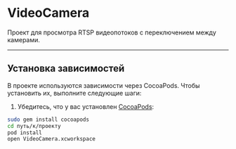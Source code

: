 # VideoCamera

Проект для просмотра RTSP видеопотоков с переключением между камерами.

---

## Установка зависимостей

В проекте используются зависимости через CocoaPods. Чтобы установить их, выполните следующие шаги:

1. Убедитесь, что у вас установлен [CocoaPods](https://cocoapods.org):

```bash
sudo gem install cocoapods
cd путь/к/проекту
pod install
open VideoCamera.xcworkspace


